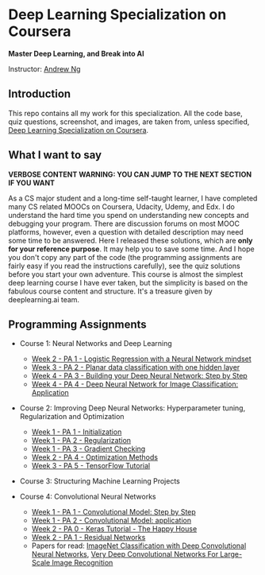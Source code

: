 # Deep Learning Specialization on Coursera

**Master Deep Learning, and Break into AI**

Instructor: [Andrew Ng](http://www.andrewng.org/)

## Introduction

This repo contains all my work for this specialization. All the code base, quiz questions, screenshot, and images, are taken from, unless specified, [Deep Learning Specialization on Coursera](https://www.coursera.org/specializations/deep-learning).

## What I want to say

**VERBOSE CONTENT WARNING: YOU CAN JUMP TO THE NEXT SECTION IF YOU WANT**

As a CS major student and a long-time self-taught learner, I have completed many CS related MOOCs on Coursera, Udacity, Udemy, and Edx. I do understand the hard time you spend on understanding new concepts and debugging your program. There are discussion forums on most MOOC platforms, however, even a question with detailed description may need some time to be answered. Here I released these solutions, which are **only for your reference purpose**. It may help you to save some time. And I hope you don't copy any part of the code (the programming assignments are fairly easy if you read the instructions carefully), see the quiz solutions before you start your own adventure. This course is almost the simplest deep learning course I have ever taken, but the simplicity is based on the fabulous course content and structure. It's a treasure given by deeplearning.ai team.


## Programming Assignments

- Course 1: Neural Networks and Deep Learning

  - [Week 2 - PA 1 - Logistic Regression with a Neural Network mindset](https://github.com/SibaSubramaniam/Coursera-Deep-Learning-Specialization/blob/master/Neural%20Networks%20and%20Deep%20Learning/Logistic%2BRegression%2Bwith%2Ba%2BNeural%2BNetwork%2Bmindset%2Bv5.ipynb)
  - [Week 3 - PA 2 - Planar data classification with one hidden layer](https://github.com/SibaSubramaniam/Coursera-Deep-Learning-Specialization/blob/master/Neural%20Networks%20and%20Deep%20Learning/Planar%2Bdata%2Bclassification%2Bwith%2Bone%2Bhidden%2Blayer%2Bv5.ipynb)
  - [Week 4 - PA 3 - Building your Deep Neural Network: Step by Step](https://github.com/SibaSubramaniam/Coursera-Deep-Learning-Specialization/blob/master/Neural%20Networks%20and%20Deep%20Learning/Building%2Byour%2BDeep%2BNeural%2BNetwork%2B-%2BStep%2Bby%2BStep%2Bv8.ipynb)
  - [Week 4 - PA 4 - Deep Neural Network for Image Classification: Application](https://github.com/SibaSubramaniam/Coursera-Deep-Learning-Specialization/blob/master/Neural%20Networks%20and%20Deep%20Learning/Deep%2BNeural%2BNetwork%2B-%2BApplication%2Bv8.ipynb)

- Course 2: Improving Deep Neural Networks: Hyperparameter tuning, Regularization and Optimization

  - [Week 1 - PA 1 - Initialization](https://github.com/SibaSubramaniam/Coursera-Deep-Learning-Specialization/blob/master/Improving%20Deep%20Neural%20Networks-%20Hyperparameter%20tuning-%20Regularization%20and%20Optimization/Initialization.ipynb)
  - [Week 1 - PA 2 - Regularization](https://github.com/SibaSubramaniam/Coursera-Deep-Learning-Specialization/blob/master/Improving%20Deep%20Neural%20Networks-%20Hyperparameter%20tuning-%20Regularization%20and%20Optimization/Regularization%2B-%2Bv2.ipynb)
  - [Week 1 - PA 3 - Gradient Checking](https://github.com/SibaSubramaniam/Coursera-Deep-Learning-Specialization/blob/master/Improving%20Deep%20Neural%20Networks-%20Hyperparameter%20tuning-%20Regularization%20and%20Optimization/Gradient%2BChecking%2Bv1.ipynb)
  - [Week 2 - PA 4 - Optimization Methods](https://github.com/SibaSubramaniam/Coursera-Deep-Learning-Specialization/blob/master/Improving%20Deep%20Neural%20Networks-%20Hyperparameter%20tuning-%20Regularization%20and%20Optimization/Optimization%2Bmethods.ipynb)
  - [Week 3 - PA 5 - TensorFlow Tutorial](https://github.com/SibaSubramaniam/Coursera-Deep-Learning-Specialization/blob/master/Improving%20Deep%20Neural%20Networks-%20Hyperparameter%20tuning-%20Regularization%20and%20Optimization/Tensorflow%2BTutorial.ipynb) 

- Course 3: Structuring Machine Learning Projects

- Course 4: Convolutional Neural Networks

  - [Week 1 - PA 1 - Convolutional Model: Step by Step](https://github.com/SibaSubramaniam/Coursera-Deep-Learning-Specialization/blob/master/Convolutional%20Neural%20Networks/Convolution%2Bmodel%2B-%2BStep%2Bby%2BStep%2B-%2Bv2.ipynb)
  - [Week 1 - PA 2 - Convolutional Model: application](https://github.com/SibaSubramaniam/Coursera-Deep-Learning-Specialization/blob/master/Convolutional%20Neural%20Networks/Convolution%2Bmodel%2B-%2BApplication%2B-%2Bv1.ipynb)
  - [Week 2 - PA 0 - Keras Tutorial - The Happy House](https://github.com/SibaSubramaniam/Coursera-Deep-Learning-Specialization/blob/master/Convolutional%20Neural%20Networks/Keras%2B-%2BTutorial%2B-%2BHappy%2BHouse%2Bv2.ipynb)
  - [Week 2 - PA 1 - Residual Networks](https://github.com/SibaSubramaniam/Coursera-Deep-Learning-Specialization/blob/master/Convolutional%20Neural%20Networks/Residual%2BNetworks%2B-%2Bv2.ipynb)
  - Papers for read:  [ImageNet Classification with Deep Convolutional
Neural Networks](https://papers.nips.cc/paper/4824-imagenet-classification-with-deep-convolutional-neural-networks.pdf), [Very Deep Convolutional Networks For Large-Scale Image Recognition](https://arxiv.org/pdf/1409.1556.pdf)
  



